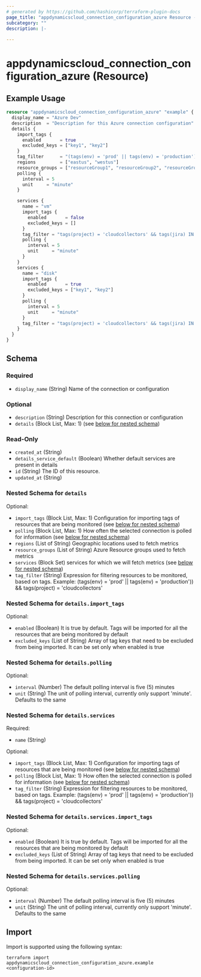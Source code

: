 ```yaml
---
# generated by https://github.com/hashicorp/terraform-plugin-docs
page_title: "appdynamicscloud_connection_configuration_azure Resource - terraform-provider-appdynamicscloud"
subcategory: ""
description: |-
  
---
```


# appdynamicscloud_connection_configuration_azure (Resource)



## Example Usage

```terraform
resource "appdynamicscloud_connection_configuration_azure" "example" {
  display_name = "Azure Dev"
  description  = "Description for this Azure connection configuration"
  details {
    import_tags {
      enabled       = true
      excluded_keys = ["key1", "key2"]
    }
    tag_filter      = "(tags(env) = 'prod' || tags(env) = 'production')) && tags(project) = 'cloudcollectors'"
    regions         = ["eastus", "westus"]
    resource_groups = ["resourceGroup1", "resourceGroup2", "resourceGroup3"]
    polling {
      interval = 5
      unit     = "minute"
    }

    services {
      name = "vm"
      import_tags {
        enabled       = false
        excluded_keys = []
      }
      tag_filter = "tags(project) = 'cloudcollectors' && tags(jira) IN ['XTNSBL','ACE'] && !(tags(region) IN ['US','IN']) && HAS tags(monitorEnabled) && !(HAS tags(restrictedUse)"
      polling {
        interval = 5
        unit     = "minute"
      }
    }
    services {
      name = "disk"
      import_tags {
        enabled       = true
        excluded_keys = ["key1", "key2"]
      }
      polling {
        interval = 5
        unit     = "minute"
      }
      tag_filter = "tags(project) = 'cloudcollectors' && tags(jira) IN ['XTNSBL','ACE'] && !(tags(region) IN ['US','IN']) && HAS tags(monitorEnabled) && !(HAS tags(restrictedUse)"
    }
  }
}
```

<!-- schema generated by tfplugindocs -->
## Schema

### Required

- `display_name` (String) Name of the connection or configuration

### Optional

- `description` (String) Description for this connection or configuration
- `details` (Block List, Max: 1) (see [below for nested schema](#nestedblock--details))

### Read-Only

- `created_at` (String)
- `details_service_default` (Boolean) Whether default services are present in details
- `id` (String) The ID of this resource.
- `updated_at` (String)

<a id="nestedblock--details"></a>
### Nested Schema for `details`

Optional:

- `import_tags` (Block List, Max: 1) Configuration for importing tags of resources that are being monitored (see [below for nested schema](#nestedblock--details--import_tags))
- `polling` (Block List, Max: 1) How often the selected connection is polled for information (see [below for nested schema](#nestedblock--details--polling))
- `regions` (List of String) Geographic locations used to fetch metrics
- `resource_groups` (List of String) Azure Resource groups used to fetch metrics
- `services` (Block Set) services for which we will fetch metrics (see [below for nested schema](#nestedblock--details--services))
- `tag_filter` (String) Expression for filtering resources to be monitored, based on tags. Example: (tags(env) = 'prod' || tags(env) = 'production')) && tags(project) = 'cloudcollectors'

<a id="nestedblock--details--import_tags"></a>
### Nested Schema for `details.import_tags`

Optional:

- `enabled` (Boolean) It is true by default. Tags will be imported for all the resources that are being monitored by default
- `excluded_keys` (List of String) Array of tag keys that need to be excluded from being imported. It can be set only when enabled is true


<a id="nestedblock--details--polling"></a>
### Nested Schema for `details.polling`

Optional:

- `interval` (Number) The default polling interval is five (5) minutes
- `unit` (String) The unit of polling interval, currently only support 'minute'. Defaults to the same


<a id="nestedblock--details--services"></a>
### Nested Schema for `details.services`

Required:

- `name` (String)

Optional:

- `import_tags` (Block List, Max: 1) Configuration for importing tags of resources that are being monitored (see [below for nested schema](#nestedblock--details--services--import_tags))
- `polling` (Block List, Max: 1) How often the selected connection is polled for information (see [below for nested schema](#nestedblock--details--services--polling))
- `tag_filter` (String) Expression for filtering resources to be monitored, based on tags. Example: (tags(env) = 'prod' || tags(env) = 'production')) && tags(project) = 'cloudcollectors'

<a id="nestedblock--details--services--import_tags"></a>
### Nested Schema for `details.services.import_tags`

Optional:

- `enabled` (Boolean) It is true by default. Tags will be imported for all the resources that are being monitored by default
- `excluded_keys` (List of String) Array of tag keys that need to be excluded from being imported. It can be set only when enabled is true


<a id="nestedblock--details--services--polling"></a>
### Nested Schema for `details.services.polling`

Optional:

- `interval` (Number) The default polling interval is five (5) minutes
- `unit` (String) The unit of polling interval, currently only support 'minute'. Defaults to the same

## Import

Import is supported using the following syntax:

```shell
terraform import appdynamicscloud_connection_configuration_azure.example <configuration-id>
```
